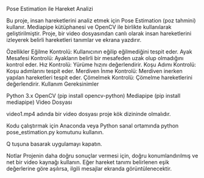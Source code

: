 Pose Estimation ile Hareket Analizi

Bu proje, insan hareketlerini analiz etmek için Pose Estimation (poz tahmini) kullanır. Mediapipe kütüphanesi ve OpenCV ile birlikte kullanılarak geliştirilmiştir. Proje, bir video dosyasından canlı olarak insan hareketlerini izleyerek belirli hareketleri tanımlar ve ekrana yazdırır.

Özellikler
Eğilme Kontrolü: Kullanıcının eğilip eğilmediğini tespit eder.
Ayak Mesafesi Kontrolü: Ayakların belirli bir mesafeden uzak olup olmadığını kontrol eder.
Hız Kontrolü: Yürüme hızını değerlendirir.
Koşu Adımı Kontrolü: Koşu adımlarını tespit eder.
Merdiven İnme Kontrolü: Merdiven inerken yapılan hareketleri tespit eder.
Çömelmek Kontrolü: Çömelme hareketlerini değerlendirir.
Kullanım
Gereksinimler

Python 3.x
OpenCV (pip install opencv-python)
Mediapipe (pip install mediapipe)
Video Dosyası

video1.mp4 adında bir video dosyası proje kök dizininde olmalıdır.

Kodu çalıştırmak için Anaconda veya Python sanal ortamında python pose_estimation.py komutunu kullanın.

Q tuşuna basarak uygulamayı kapatın.


Notlar
Projenin daha doğru sonuçlar vermesi için, doğru konumlandırılmış ve net bir video kaynağı kullanın.
Eğer hareket tanımı belirlenen eşik değerlerine göre aşılırsa, ilgili mesajlar ekranda görüntülenecektir.
